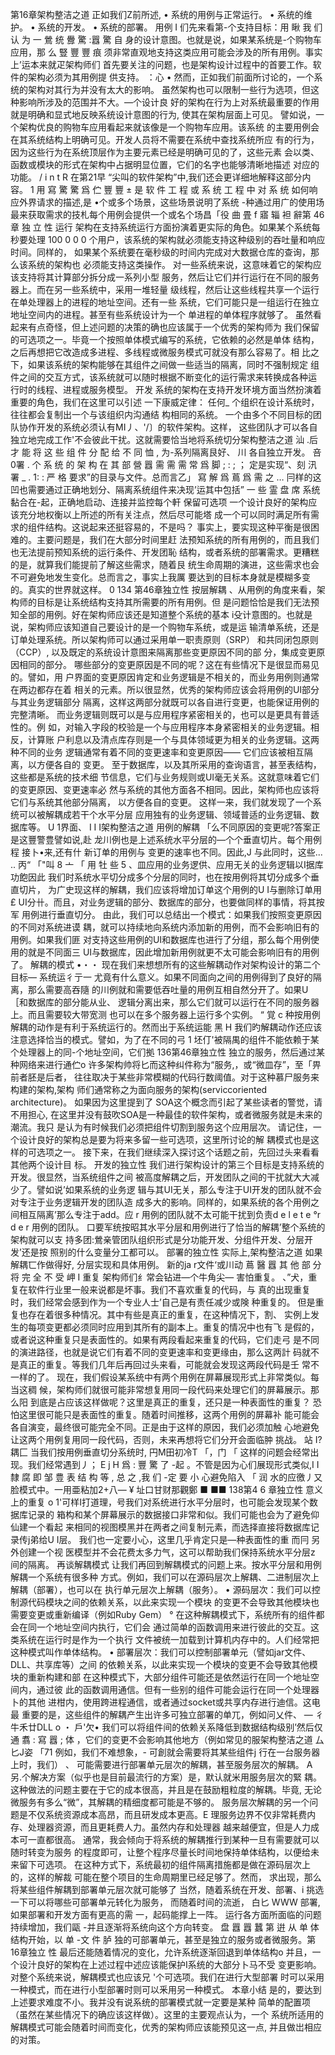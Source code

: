 第16章架构整洁之道
正如我们Z前所述,
• 系统的用例与正常运行。
• 系统的维护。
• 系统的开发。
• 系统的部署。
用例
I 们先来看第-个支持目标：用 瞅 我 们 认 为 一 鶯 统 釁 驚 :囂 驚 自 
身的设计意图。也就是说，如果某系统是-个购物车应用，那 么 豎 豐 豐 痕 
须非常直观地支持这类应用可能会涉及的所有用例。事实上’运本来就疋架构师们 
首先要关注的问题，也是架构设计过程中的首要工作。软件的架构必须为其用例提
供支持。 ：心 •
然而，正如我们前面所讨论的，一个系统的架构对其行为并没有太大的影响。
虽然架构也可以限制一些行为选项，但这种影响所涉及的范围并不大。—个设计良 
好的架构在行为上对系统最重要的作用就是明确和显式地反映系统设计意图的行为, 
使其在架构层面上可见。
譬如说，一个架构优良的购物车应用看起来就该像是一个购物车应用。该系统 
的主要用例会在其系统结构上明确可见。开发人员将不需要在系统中查找系统所应 
有的行为，因为这些行为在系统顶层作为主要元素已经是明确可见的了，这些元素 
会以类、函数或模块的形式在架构中占据明显位置，它们的名字也能够清晰地描述 
对应的功能。 / i n t R
在第21早 “尖叫的软件架构”中,我们还会更详细地解释这部分内容。
1 用 寫 驚 驚 爲 伫 豐 豐 ± 是 软 件 工 程 或 系 统 工 程 中 对 系 统 如何响应外界请求的描述,是 
•个或多个场景，这些场景说明了系统
-种通过用广的使用场最来获取需求的技札每个用例会提供一个或名个场昌「役 曲 畳 
f 寤 辎 袒 辭第 46章 独 立 性
运行
架构在支持系统运行方面扮演着更实际的角色。如果某个系统每秒要处理
100 0 0 0 个用户，该系统的架构就必须能支持这种级别的吞吐量和响应时间。同样的， 
如果某个系统要在毫秒级的时间内完成对大数据仓库的查询，那么该系统的架构也 
必须能支持这类操作。
对一些系统来说，这意味着它的架构应该支持将其计算部分拆分成一系列小型 
服务，然后让它们并行运行在不同的服务器上。而在另一些系统中，采用一堆轻量 
级线程，然后让这些线程共享一个运行在单处理器上的进程的地址空间。还有一些 
系统，它们可能只是一组运行在独立地址空间内的进程。甚至有些系统设计为一个 
单进程的单体程序就够了。
虽然看起来有点奇怪，但上述问题的决策的确也应该属于一个优秀的架构师为 
我们保留的可选项之一。毕竟一个按照单体模式编写的系统，它依赖的必然是单体 
结构，之后再想把它改造成多进程、多线程或微服务模式可就没有那么容易了。相 
比之下，如果该系统的架构能够在其组件之间做一些适当的隔离，同时不强制规定 
组件之间的交互方式，该系统就可以随时根据不断变化的运行需求来转换成各种运 
行时的线程、进程或服务模型。
开发
系统的架构在支持开发环境方面当然扮演着重要的角色，我们在这里可以引述 
一下康威定律：
任何_ 个组织在设计系统时，往往都会复制出一个与该组织内沟通结
构相同的系统。
一个由多个不同目标的团队协作开发的系统必须认有MI丿、'/〕的软件架构。这样， 
这些团队才可以各自独立地完成工作'不会彼此干扰。这就需要恰当地将系统切分架构整洁之道
汕 .后 才 能 将 这 些 组 件 分 配 给 不 同 恤 , 
为-系列隔离艮好、 川
各自独立开发。
咅0署
. 个 系 统 的 架 构 在 其 部 營 囂 需 需 需 常 爲 脚 ; : ; ； 
定是实现“、刻 汛 署 _ . 1: : 严 格 要求”的目录与文件。总而言乙」
寫 解 爲 蔦 爲 需 之 …
冃样的这凹也需要通过正确地划分、隔离系统组件来决现’运其中包括” 
一 些 霊 盘 席 系统黏合在-起，正确地启动、连接并监控每个軒
保留可选项
一个设计良好的架构应该充分地权衡以上所述的所有关注点，然后尽可能塔 
成一个可以同时满足所有需求的组件结构。这说起来还挺容易的，不是吗？
事实上，要实现这种平衡是很困难的。主要问题是，我们在大部分时间里赶 
法预知系统的所有用例的，而且我们也无法提前预知系统的运行条件、开发团恥
结构，或者系统的部署需求。更糟糕的是，就算我们能提前了解这些需求，随着艮
统生命周期的演进，这些需求也会不可避免地发生变化。总而言之，事实上我厲 
要达到的目标本身就是模糊多变的。真实的世界就这样。
0
134
第46章独立性
按层解耦
、从用例的角度来看，架构师的目标是让系统结构支持其所需要的所有用例。但 
是问题恰恰是我们无法预知全部的用例。好在架构师应该还是知道整个系统的基本 
i殳计意图的。也就是说，架构师应该知道自己要设计的是一个购物车系统，或是运 输清单系统，还是订单处理系统。所以架构师可以通过采用单一职责原则（SRP） 
和共同闭包原则（CCP）, 以及既定的系统设计意图来隔离那些变更原因不同的部 
分，集成变更原因相同的部分。
哪些部分的变更原因是不同的呢？这在有些情况下是很显而易见的。譬如，用 
户界面的变更原因肯定和业务逻辑是不相关的，而业务用例则通常在两边都存在着 
相关的元素。所以很显然，优秀的架构师应该会将用例的UI部分与其业务逻辑部分 
隔离，这样这两部分就既可以各自进行变更，也能保证用例的完整清晰。
而业务逻辑则既可以是与应用程序紧密相关的，也可以是更具有普适性的。例 
如，对输入字段的校验是一个与应用程序本身紧密相关的业务逻辑。相反，计算账 
户利息以及清点库存则是一个与具体领域更为相关的业务逻辑。这两种不同的业务 
逻辑通常有着不同的变更速率和变更原因—— 它们应该被相互隔离，以方便各自的 
变更。
至于数据库，以及其所采用的查询语言，甚至表结构，这些都是系统的技术细 
节信息，它们与业务规则或UI毫无关系。这就意味着它们的变更原因、变更速率必 
然与系统的其他方面各不相同。因此，架构师也应该将它们与系统其他部分隔离， 
以方便各自的变更。
这样一来，我们就发现了一个系统可以被解耦成若干个水平分层 
应用独有的业务逻辑、领域普适的业务逻辑、数据库等。
U 1界面、
I I I架构整洁之道
用例的解耦
「么不同原因的变更呢?答案正是这豐警豊譬如说,赴
龙川例也是上述系统水平分层的—个个垂直切片。每个用例程
接卜•来,还有什
新订单的用例与
变更的速率也不同。因此,J
与此同时，这些... .. 丙“ 「"叫 8 亠 「
用 牡 些 5 、皿应用的业务逻供、应用无关的业务逻辑以I据库功飽因此 
我们时系统水平切分成多个分层的同时，也在按用例将其切分成多个垂直切片，
为广史现这样的解耦，我们应该将增加订单这个用例的U I与删除订单用£ 
UI分卄。而且，对业务逻辑的部分、数据库的部分，也要做同样的事情，将其按军 
用例进行垂直切分。
由此，我们可以总结出一个模式：如果我们按照变更原因的不同对系统进谟 
耦，就可以持续地向系统内添加新的用例，而不会影响旧有的用例。如果我们匪 
对支持这些用例的UI和数据库也进行了分组，那么每个用例使用的就是不同面三
UI与数据库，因此增加新用例就更不太可能会影响旧有的用例了。
解耦的模式
•・・
现在我们来想想所有的这些解耦动作对架构设计的第二个目标— 系统运彳亍一 
尤竟有什么意义。如果不同面向之间的用例得到了良好的隔离，那么需要高吞隨 
的川例就和需要低吞吐量的用例互相自然分开了。如果U［和数据库的部分能从业、 
逻辑分离出来，那么它们就可以运行在不同的服务器上。而且需要较大带宽测 
也可以在多个服务器上运行多个实例。
“ 覚 c 种按用例解耦的动作是有利于系统运行的。然而出于系统运能 黑 H 我们旳解耦动作还应该注意选择恰当的模式。譬如，为了在不同的弓 
1 坯仃'被隔禺的组件不能依赖于某个处理器上的同-个地址空间，它们拠
136第46章独立性
独立的服务，然后通过某种网络来进行通伫o 许多架构帅将匕而这种纠件称为“服务,，或“微皿存”，至「畀前者胚是后者， 
往往取决于某些非常模糊的代码行数阈值。对于这种慕尸服务来构建的架构,架构 
师们通常称之为面向服务的架构(serviccoriented architecture)。
如果因为这里提到了 SOA这个概念而引起了某些读者的警觉，请不用担心,
在这里并没有鼓吹SOA是一种最佳的软件架构，或者微服务就是未来的潮流。我只 
是认为有时候我们必须把组件切割到服务这个应用层次。
请记住，一个设计良好的架构总是要为将来多留一些可选项，这里所讨论的解 
耦模式也是这样的可选项之一。
接下来，在我们继续深入探讨这个话题之前，先回过头来看看其他两个设计目 
标。
开发的独立性
我们进行架构设计的第三个目标是支持系统的开发。很显然，当系统组件之间 
被高度解耦之后，开发团队之间的干扰就大大减少了。譬如说’如果系统的业务逻 
辑与其UI无关，那么专注于UI开发的团队就不会对专注于业务逻辑开发的团队造 
成多大的影响。同样的，如果系统的各个用例之间相互隔离’那么专注于add。应 r 用例的团队就不太可能干扰到负责d e l e t e °r d e r 用例的团队。 口要军统按昭其水平分层和用例进行了恰当的解耦’整个系统的架构就可以支 
持多团:鶯亲管团队组织形式是分功能开发、分组件开发、分层开发’还是按 
照别的什么变量分工都可以。
部署的独立性
实际上,架构整洁之道
如果解耦匸作做得好, 
分层实现和具体用例。 
新的ja r文件‘或川动
蔦 醫 囂 其 他 部 分 将 完 全 不 受 岬 I
重复
架构师们纟常会钻进—个牛角尖— 害怕重复。
、”犬，重复在软件行业里一般来说都是坏事。我们不喜欢重复的代码，与 
真的出现重复时，我们经常会感到作为一个专业人士’自己是有责任减少或険 
种重复的。
但是重复也存在着很多种情况。其中有些是真正的重复，在这种情况下，割、 
实例上发生的每项变更都必须同时应用到其所有的副本上。重复的情况中也有飞 
是假的，或者说这种重复只是表面性的。如果有两段看起来重复的代码，它们走弓 
是不同的演进路径，也就是说它们有着不同的变更速率和变更缘由，那么这两計 
码就不是真正的重复。等我们几年后再回过头来看，可能就会发现这两段代码是壬
常不一样的了。
现在，我们假设某系统中有两个用例在屏幕展现形式上非常类似。每当这稠 
候，架构师们就很可能非常想复用同一段代码来处理它们的屏幕展示。那么阳 
到底是占应该这样做呢？这里是真正的重复，还只是一种表面性的重复？
恐怕这里很可能只是表面性的重复。随着时间推移，这两个用例的屏幕补 
能可能会各自演变，最终很可能完全不同。正是由于这样的原因，我们必须加触 
心地避免让这两个用例复用同一段代码，否则，未来再想将它们分开会面临肿 
挑战。 站 I?耦匚
当我们按用例垂直切分系统时,
円M田初冷T 「，门 「 这样的问题会经常出现。我们经常遇到丿；
E j H 爲 : 豐 驚 了 -起 。不管是因为心们展现形式类似,I I 隸 腐 即 邹 豊 表 结 构 等 , 总 之 ,我 们 -定 要 小 心避免陷入
「 润 水的应徼丿又脸模式中。一用亜粘加2+八— ¥ 址口甘财那觀鄭
■ ■■
138第4 6 章独立性
意义上的重复 o
1'可样I打道理，号我们对系统进行水平分层时，也可能会发现某个数据库记录的 
箱构和某个屏幕展示的数据接口非常和似。我们可能也会为了避免仰仙建一个看起 
来相同的视图模黑并在两者之间复制元素，而选择直接将数据库记录传j弟给U I层。 我们也一定要小心，这里几乎肯定只是—种表面性的重 而冃 另外创建一个视
医模型并不会花费太多力气，这可以帮助我们保持系统水平分层z 间的隔离。
再谈解耦模式
让我们再回到解耦模式的问题上来。按水平分层和用例解耦一个系统有很多种 
方式。例如，我们可以在源码层次上解耦、二进制层次上解耦（部署），也可以在 
执行单元层次上解耦（服务）。
• 源码层次：我们可以控制源代码模块之间的依赖关系，以此来实现一个模块 
的变更不会导致其他模块也需要变更或重新编译（例如Ruby Gem） ° 在这种解耦模式下，系统所有的组件都会在同一个地址空间内执行，它们会 
通过简单的函数调用来进行彼此的交互。这类系统在运行时是作为一个执行 
文件被统一加载到计算机内存中的。人们经常把这种模式叫作单体结构。
• 部署层次：我们可以控制部署单元（譬如jar文件、DLL、共享库等）之间 的依赖关系，以此来实现一个模块的变更不会导致其他模块的重新构建和部
在这种模式下，大部分组件可能还是依然运行在同一个地址空间内，通过彼 
此的函数调用通信。但有一些别的组件可能会运行在同一个处理器卜的其他 
进柑内，使用跨进程通信，或者通过socket或共享内存进行迪信。这电最 重要的是，这些组件的解耦产生出许多可独立部署的单兀，例如问乂件、
— 彳牛禾廿DLL o ・ 戶'欠• 我们可以将组件间的依赖关系降低到数据结构级别’然后仅通 
翥 : 寫 囂 ; 体 ，它们的变更不会影响其他地方（例如常见的服架构整洁之道
厶匕J姿 「71
例如，我们不难想象，-
可創就会需要将其某些组件j 行在一台服务器上时，我们） 、
可能需要进行部署单元层次的解耦，甚至服务层次的解耦。
A
另.个解决方案（似乎也是目前最流行的方案）是，默认就米用服务层次的緊 
耦。这种做法的问题主要在于它的成本很高，并且是在鼓励粗粒度的解耦。毕竟, 
无论微服务有多么“微”，其解耦的精细度都可能是不够的。
服务层次解耦的另一个问题是不仅系统资源成本高昂，而且研发成本更高。E 
理服务边界不仅非常耗费内存、处理器资源，而且更耗费人力。虽然内存和处理器 
越来越便宜，但是人力成本可一直都很高。
通常，我会倾向于将系统的解耦推行到某种一旦有需要就可以随时转变为服务 
的程度即可，让整个程序尽量长时间地保持单体结构，以便给未来留下可选项。
在这种方式下，系统最初的组件隔离措施都是做在源码层次上的，这样的解裁 
可能在整个项目的生命周期里已经足够了。然而， 
求出现，那么将某些组件解耦到部署单元层次就可能够了
当然，随着系统在开发、部署、i 挑选一下可以将哪些可部署单元转化为服务，
而随着时间的流逝，
白匕
WWW
部署,
如果部署和开发方面有更高的需 
一，起码能撑上一阵。
运行各方面所面临的问题持续增加，我们甌 
-并且逐渐将系统向这个方向转变。
盘 囂 囂 蠶 第 逬 从 单 体结构开始，以 单 -文 件 胪 
独的可部署单元，甚至是独立的服务或者微服务。第 16章独立 性
最后还能随着情况的变化，允许系统逐渐回退到单体结构o 并且，一个设汁良好的架构在上述过程中述应该能保护I系统的大部分卜马不受 
变更影响。对整个系统来说，解耦模式也应该兄 '个可选项。我们在进行大型部署 
时可以采用一种模式，而在进行小型部署时则可以釆用另一种模式。
本章小结
是的，要达到上述要求难度不小。我并没有说系统的部署模式就一定要是某种 
简单的配置项（虽然在某些情况下的确应该这样做）。这里的主要观点认为，一个
系统所适用的解耦模式可能会随着时间而变化，优秀的架构师应该能预见这一点, 
并且做岀相应的对策。